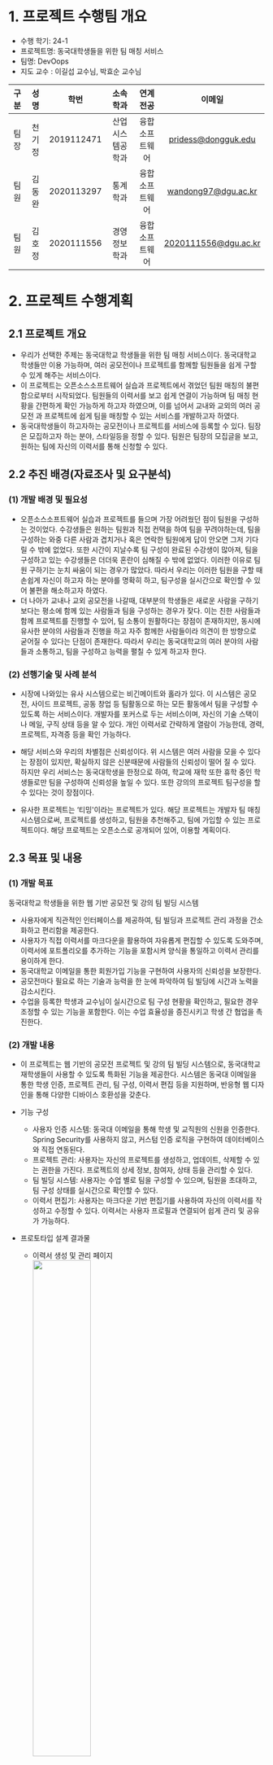# 1. 프로젝트 수행팀 개요
   - 수행 학기: 24-1
   - 프로젝트명: 동국대학생들을 위한 팀 매칭 서비스
   - 팀명: DevOops
   - 지도 교수 : 이길섭 교수님, 박효순 교수님

| 구분 |  성명  |    학번    |     소속학과     |    연계전공    |        이메일        |
|:----:|:------:|:----------:|:----------------:|:--------------:|:--------------------:|
| 팀장 | 천기정 | 2019112471 | 산업시스템공학과 | 융합소프트웨어 | pridess@dongguk.edu  |
| 팀원 | 김동완 | 2020113297 | 통계학과         | 융합소프트웨어 | wandong97@dgu.ac.kr  |
| 팀원 | 김호정 | 2020111556 | 경영정보학과     | 융합소프트웨어 | 2020111556@dgu.ac.kr |

# 2. 프로젝트 수행계획
   ## 2.1 프로젝트 개요
   - 우리가 선택한 주제는 동국대학교 학생들을 위한 팀 매칭 서비스이다. 동국대학교 학생들만 이용 가능하며, 여러 공모전이나 프로젝트를 함께할 팀원들을 쉽게 구할 수 있게 해주는 서비스이다.
   - 이 프로젝트는 오픈소스소프트웨어 실습과 프로젝트에서 겪었던 팀원 매칭의 불편함으로부터 시작되었다. 팀원들의 이력서를 보고 쉽게 연결이 가능하며 팀 매칭 현황을 간편하게 확인 가능하게 하고자 하였으며, 이를 넘어서 교내와 교외의 여러 공모전 과 프로젝트에 쉽게 팀을 매칭할 수 있는 서비스를 개발하고자 하였다.
   - 동국대학생들이 하고자하는 공모전이나 프로젝트를 서비스에 등록할 수 있다.
   팀장은 모집하고자 하는 분야, 스타일등을 정할 수 있다.
   팀원은 팀장의 모집글을 보고, 원하는 팀에 자신의 이력서를 통해 신청할 수 있다.  
   ## 2.2 추진 배경(자료조사 및 요구분석)
   ### (1) 개발 배경 및 필요성
   - 오픈소스소프트웨어 실습과 프로젝트를 들으며 가장 어려웠던 점이 팀원을 구성하는 것이었다. 수강생들은 원하는 팀원과 직접 컨택을 하여 팀을 꾸려야하는데, 팀을 구성하는 와중 다른 사람과 겹치거나 혹은 연락한 팀원에게 답이 안오면 그저 기다릴 수 밖에 없었다. 또한 시간이 지날수록 팀 구성이 완료된 수강생이 많아져, 팀을 구성하고 있는 수강생들은 더더욱 혼란이 심해질 수 밖에 없었다. 이러한 이유로 팀원 구하기는 눈치 싸움이 되는 경우가 많았다. 따라서 우리는 이러한 팀원을 구할 때 손쉽게 자신이 하고자 하는 분야를 명확히 하고, 팀구성을 실시간으로 확인할 수 있어 불편을 해소하고자 하였다.
   - 더 나아가 교내나 교외 공모전을 나갈때, 대부분의 학생들은 새로운 사람을 구하기보다는 평소에 함께 있는 사람들과 팀을 구성하는 경우가 잦다. 이는 친한 사람들과 함께 프로젝트를 진행할 수 있어, 팀 소통이 원활하다는 장점이 존재하지만, 동시에 유사한 분야의 사람들과 진행을 하고 자주 함께한 사람들이라 의견이 한 방향으로 굳어질 수 있다는 단점이 존재한다. 따라서 우리는 동국대학교의 여러 분야의 사람들과 소통하고, 팀을 구성하고 능력을 펼칠 수 있게 하고자 한다.
   ### (2) 선행기술 및 사례 분석
   - 시장에 나와있는 유사 시스템으로는 비긴메이트와 홀라가 있다. 이 시스템은 공모전, 사이드 프로젝트, 공동 창업 등 팀활동으로 하는 모든 활동에서 팀을 구성할 수 있도록 하는 서비스이다. 개발자를 포커스로 두는 서비스이며, 자신의 기술 스택이나 메일, 구직 상태 등을 알 수 있다. 개인 이력서로 간략하게 열람이 가능한데, 경력, 프로젝트, 자격증 등을 확인 가능하다.


 - 해당 서비스와 우리의 차별점은 신뢰성이다. 위 시스템은 여러 사람을 모을 수 있다는 장점이 있지만, 확실하지 않은 신분때문에 사람들의 신뢰성이 떨어 질 수 있다. 하지만 우리 서비스는 동국대학생을 한정으로 하여, 학교에 재학 또한 휴학 중인 학생들로만 팀을 구성하여 신뢰성을 높일 수 있다. 또한 강의의 프로젝트 팀구성을 할 수 있다는 것이 장점이다.
 - 유사한 프로젝트는 ‘티밍'이라는  프로젝트가 있다. 해당 프로젝트는 개발자 팀 매칭 시스템으로써, 프로젝트를 생성하고, 팀원을 추천해주고, 팀에 가입할 수 있는 프로젝트이다. 해당 프로젝트는 오픈소스로 공개되어 있어, 이용할 계획이다.

## 2.3 목표 및 내용
### (1) 개발 목표
동국대학교 학생들을 위한 웹 기반 공모전 및 강의 팀 빌딩 시스템
- 사용자에게 직관적인 인터페이스를 제공하여, 팀 빌딩과 프로젝트 관리 과정을 간소화하고 편리함을 제공한다.
- 사용자가 직접 이력서를 마크다운을 활용하여 자유롭게 편집할 수 있도록 도와주며, 이력서에 포트폴리오를 추가하는 기능을 포함시켜 양식을 통일하고 이력서 관리를 용이하게 한다.
- 동국대학교 이메일을 통한 회원가입 기능을 구현하여 사용자의 신뢰성을 보장한다.
- 공모전마다 필요로 하는 기술과 능력을 한 눈에 파악하여 팀 빌딩에 시간과 노력을 감소시킨다.
- 수업을 등록한 학생과 교수님이 실시간으로 팀 구성 현황을 확인하고, 필요한 경우 조정할 수 있는 기능을 포함한다. 이는 수업 효율성을 증진시키고 학생 간 협업을 촉진한다.


### (2) 개발 내용
- 이 프로젝트는 웹 기반의 공모전 프로젝트 및 강의 팀 빌딩 시스템으로, 동국대학교 재학생들이 사용할 수 있도록 특화된 기능을 제공한다. 시스템은 동국대 이메일을 통한 학생 인증, 프로젝트 관리, 팀 구성, 이력서 편집 등을 지원하며, 반응형 웹 디자인을 통해 다양한 디바이스 호환성을 갖춘다.
- 기능 구성
  - 사용자 인증 시스템: 동국대 이메일을 통해 학생 및 교직원의 신원을 인증한다. Spring Security를 사용하지 않고, 커스텀 인증 로직을 구현하여 데이터베이스와 직접 연동된다.
  - 프로젝트 관리: 사용자는 자신의 프로젝트를 생성하고, 업데이트, 삭제할 수 있는 권한을 가진다. 프로젝트의 상세 정보, 참여자, 상태 등을 관리할 수 있다.
  - 팀 빌딩 시스템: 사용자는 수업 별로 팀을 구성할 수 있으며, 팀원을 초대하고, 팀 구성 상태를 실시간으로 확인할 수 있다.
  - 이력서 편집기: 사용자는 마크다운 기반 편집기를 사용하여 자신의 이력서를 작성하고 수정할 수 있다. 이력서는 사용자 프로필과 연결되어 쉽게 관리 및 공유가 가능하다.


- 프로토타입 설계 결과물
  - 이력서 생성 및 관리 페이지
<br><img src="https://github.com/CSID-DGU/2024-1-OSSProj-DevOops-02/assets/162280740/a38c5974-cf00-4fe0-b305-e064f06fb7a8" width="50%"><br>

  - 수업별 팀원 모집 메인 페이지
<br><img src="https://github.com/CSID-DGU/2024-1-OSSProj-DevOops-02/assets/162280740/e65de896-3ff3-45f9-be4f-46ecffad00e7" width="50%">

  - 수업별 팀원 모집 상세 페이지
<br><img src="https://github.com/CSID-DGU/2024-1-OSSProj-DevOops-02/assets/162280740/f5b61347-9b3b-4dc8-84cc-9ea6eb3401da" width="50%"><br>

- 백엔드 설계
<br><img src="https://github.com/CSID-DGU/2024-1-OSSProj-DevOops-02/assets/162280740/678f4582-c283-44cb-9d71-abfaf83d85b8" width="50%"><br>
(그림 1) 전체적인 시스템 구조
<br>
<img src="https://github.com/CSID-DGU/2024-1-OSSProj-DevOops-02/assets/162280740/c75c8555-6c6a-4d29-a099-02d3c3b89947" width="50%"><br>
(그림 2) 유스케이스 다이어그램
<br><img src="https://github.com/CSID-DGU/2024-1-OSSProj-DevOops-02/assets/162280740/f241c868-ddde-4f73-87d4-372185110fb8" width="50%"><br>
(그림 3) 프로젝트 전체 구조

### (3) 대안 도출 및 구현 계획
- 프로젝트 및 팀 빌딩 기능
  - 직접 구현 vs 외부 API 사용
    - 직접 구현: Spring Boot를 사용하여 팀 빌딩 로직과 프로젝트 관리 기능을 완전히 커스터마이즈. 특정 요구사항에 맞게 탄력적으로 기능을 추가하거나 수정할 수 있다.
    - 외부 API 사용: Asana, Trello 등의 외부 프로젝트 관리 도구의 API를 연동하여 기능을 구현. 개발 시간을 단축시킬 수 있지만, 플랫폼에 종속될 수 있고, 모든 학교 요구사항을 만족시키지 못할 수 있다.
  - 선택된 솔루션: 직접 구현
    - 학교 환경에 특화된 맞춤형 기능 제공과 통제 가능한 시스템을 위해 직접 구현을 선택. 이는 시스템의 유연성과 독립성을 보장하며, 학생 데이터의 보안과 개인정보 보호를 더욱 철저히 관리할 수 있다.
- 이력서 관리 기능
  - 단순 저장 vs 인터렉티브 편집
    - 단순 저장: 사용자가 작성한 이력서를 PDF나 DOCX 형태로 업로드 및 저장만 가능하다.
    - 인터랙티브 편집: 사용자가 웹 인터페이스에서 직접 이력서를 편집하고 포맷팅할 수 있는 동적인 편집 도구를 제공한다.
  - 선택된 솔루션: 인터렉티브 편집
    - 사용자 경험을 우선시하고, 편집의 용이성 및 접근성을 제공하기 위해 인터랙티브 편집 기능을 도입한다. 이는 사용자가 자신의 이력서를 보다 쉽게 관리하고, 언제든지 수정할 수 있는 유연성을 제공한다는 이점이 존재한다.
- 재학생 인증 방법
  - Spring Security 기반 인증 vs. 동국대 이메일 인증 (Google OAuth)
    - Spring Security 기반 인증 : Spring Security는 광범위한 보안 요구사항에 대응하기 위해 매우 유연하고 확장 가능한 구조를 제공하다. 개발자가 완전히 제어할 수 있어, 내부 시스템과의 통합이 용이하다. 구현 초기에 시간과 자원이 많이 소요된다.
    - 동국대학교 이메일 인증 (Google OAuth) :  Google의 OAuth 서비스는 국제적으로 인정받은 인증 표준을 따른다. 사용자는 동국대학교 제공 이메일로 쉽게 로그인할 수 있으며, 인증 과정이 사용자에게 친숙하다. 빠르고 간편한 구현이 가능하여 개발 시간을 절약할 수 있다.
  - 선택된 솔루션 : 동국대학교 이메일 인증 (Google OAuth)
    - 교내 이메일 시스템과의 통합을 고려할 때, Google OAuth를 사용한 동국대학교 이메일 인증은 사용자 인증의 편리함과 보안을 동시에 보장한다. 특히 학생과 교직원이 이미 동국대 이메일 계정을 사용하고 있기 때문에, 별도의 인증 수단을 도입하는 것보다는 기존의 구조를 활용하는 것이 효과적입니다.
- 배포 옵션
  - AWS Elastic Beanstalk vs. AWS EC2
      - AWS Elastic Beanstalk : 자동화된 서버 환경 구성, 스케일링 및 관리 기능을 제공한다. 배포, 운영, 스케일링이 통합된 인터페이스를 통해 보다 쉬운 관리를 가능하게 한다. EC2에 비해 관리 부담을 줄이고, 애플리케이션에 더 집중할 수 있다.
  - AWS EC2 : 더 세밀한 서버 환경 제어가 가능하지만, 운영 및 유지 관리에 대한 부담이 증가한다. Elastic Beanstalk보다는 관리가 복잡하고 시간이 많이 소요된다.
  - 선택된 솔루션 : AWS Elastic Beanstalk
    - 애플리케이션의 트래픽에 따라 자동으로 리소스를 조정하는 오토 스케일링이 가능하여 비용 절감 효과를 제공하며, 좀 더 간편한 배포 과정으로 개발자의 피로도를 감소시켜준다.
### (4) 설계의 현실적 제한요소(제약조건)
  - AWS Elastic Beanstalk와 같은 관리형 서비스를 사용하여 AWS freetier 계정의 인프라 및 리소스 비용을 최소화하고, 관리 부담을 줄이는 방향으로 구성한다.
  - 오픈 소스 도구와 프레임워크를 우선적으로 사용하여 라이선스 비용을 줄인다.
  - GitHub을 사용하여 소스 코드 관리 및 버전 관리를 체계적으로 수행한다.


### (5) 개발 환경
- 최종 설계 결과물의 구현 수단
  - 개발환경: Mac OS, Window
  - 개발기술: Java, Spring Boot, React, AWS Elasticbeanstalk, Github Action, Docker, MySQL, Figma
  - IDE : IntelliJ, VS code
  - 협업툴 : Notion, Discord, Slack
## 2.4 기대효과
- 팀 구성 프로젝트를 하는 학생: 오픈 소스 프로젝트를 비롯한 여러 캡스톤 프로젝트들은 팀단위로 진행된다. 하지만 오픈소스소프트웨어 실습과 프로젝트를 제외한 다른 강의들은 랜덤 지정이나 자유 구성의 방식을 통해 진행된다. 랜덤 진행은 개개인의 능력을 고려하지 못하고, 자유 구성은 친구들과 구성을 할 가능성이 매우 높다. 그러나 이 시스템을 통해 팀을 구성하게 된다면, 수강생 중 서로를 보완해 줄 수 있는 팀원을 만나 더 퀄리티 높은 프로젝트를 진행 할 수 있게 된다.
- 교수님: 교수님들 또한 학생 개개인의 능력을 펼치기 쉽지 않은 프로젝트 수업때문에 많은 고민을 하신다. 이 팀 매칭 플랫폼을 통해 간편하게 팀을 구성하고, 퀄리티 높은 프로젝트를 받아 볼 수 있게 된다.
- 공모전과 프로젝트의 퀄리티 향상: 학생들은 보다 다양한 팀원들을 만나며, 서로 선영향을 주며 발전하고 성장할 수 있다, 이를 통해 공모전들에서 동국대학교 학생들의 프로젝트 퀄리티가 향상될 것이고, 선의의 경쟁을 통해 더 발전된 결과물을 얻을 수 있을 것이다.
## 2.5 추진일정
- 세부 작업에 대한 간트 차트

<img width="70%" alt="image" src="https://github.com/CSID-DGU/2024-1-OSSProj-DevOops-02/assets/162280740/d13b0041-3918-47c7-819d-8c41d2b124cc">

- 세부 작업 별 구성원의 역할
  - 천기정: 백엔드
    - 김호정: 백엔드
    - 김동완: 프론트엔드, 디자인
## 2.6 참고문헌
  - 깃허브 레퍼런스 원본 자료: https://github.com/kookmin-sw/capstone-2022-17
   https://github.com/CSID-DGU/2023-2-OSSP1-DguHeroes-2
  - 비긴메이트
      https://beginmate.com/
  - Hola !
      https://holaworld.io/

 2.7 성과창출 계획
- 깃허브: https://github.com/CSID-DGU/2024-1-OSSProj-DevOops-02.git (~6/10)
